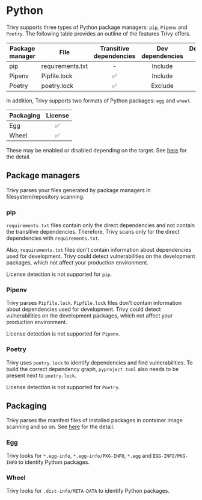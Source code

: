 # Python

Trivy supports three types of Python package managers: `pip`, `Pipenv` and `Poetry`.
The following table provides an outline of the features Trivy offers.

| Package manager | File             | Transitive dependencies | Dev dependencies | Dependency graph | Position | License |
|-----------------|------------------|:-----------------------:|:----------------:|:----------------:|:--------:|:-------:|
| pip             | requirements.txt |            -            |     Include      |        -         |    -     |    -    |
| Pipenv          | Pipfile.lock     |            ✅            |     Include      |        -         |    ✅     |    -    |
| Poetry          | poetry.lock      |            ✅            |     Exclude      |        ✅         |          |    -    |

In addition, Trivy supports two formats of Python packages: `egg` and `wheel`.

| Packaging | License |
|-----------|:-------:|
| Egg       |    ✅    |
| Wheel     |    ✅    |

These may be enabled or disabled depending on the target.
See [here](./index.md) for the detail.

## Package managers
Trivy parses your files generated by package managers in filesystem/repository scanning.

### pip
`requirements.txt` files contain only the direct dependencies and not contain the transitive dependencies.
Therefore, Trivy scans only for the direct dependencies with `requirements.txt`.

Also, `requirements.txt` files don't contain information about dependencies used for development.
Trivy could detect vulnerabilities on the development packages, which not affect your production environment.

License detection is not supported for `pip`.

### Pipenv
Trivy parses `Pipfile.lock`.
`Pipfile.lock` files don't contain information about dependencies used for development.
Trivy could detect vulnerabilities on the development packages, which not affect your production environment.

License detection is not supported for `Pipenv`.

### Poetry
Trivy uses `poetry.lock` to identify dependencies and find vulnerabilities.
To build the correct dependency graph, `pyproject.toml` also needs to be present next to `poetry.lock`.

License detection is not supported for `Poetry`.

## Packaging
Trivy parses the manifest files of installed packages in container image scanning and so on.
See [here](https://packaging.python.org/en/latest/discussions/wheel-vs-egg/) for the detail.

### Egg
Trivy looks for `*.egg-info`, `*.egg-info/PKG-INFO`, `*.egg` and `EGG-INFO/PKG-INFO` to identify Python packages.

### Wheel
Trivy looks for `.dist-info/META-DATA` to identify Python packages.
